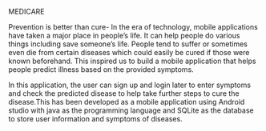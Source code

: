 MEDICARE

Prevention is better than cure- In the era of technology, mobile applications have taken a major place in people’s life. 
It can help people do various things including save someone’s life. People tend to suffer or sometimes even die from certain diseases
which could easily be cured if those were known beforehand. This inspired us to build a mobile application that helps people predict 
illness based on the provided symptoms.

In this application, the user can sign up and login later to enter symptoms and check the predicted disease to help take further steps 
to cure the disease.This has been developed as a mobile application using Android studio with java as the programming language and 
SQLite as the database to store user information and symptoms of diseases.
